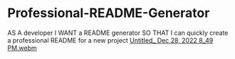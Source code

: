 # Professional-README-Generator
AS A developer I WANT a README generator SO THAT I can quickly create a professional README for a new project
[Untitled_ Dec 28, 2022 8_49 PM.webm](https://user-images.githubusercontent.com/107729218/209904851-45cdd9cd-51fa-4629-8ea3-2e92a488f0e4.webm)
